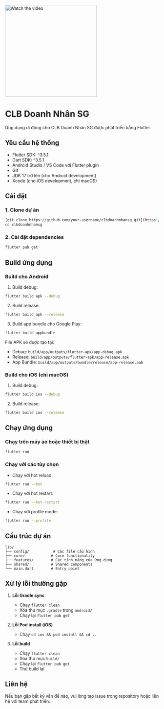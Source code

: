 <a href="https://youtu.be/qL_iV6dBJ4w">
  <img src="https://i.imgur.com/u2jbbaY.jpeg" alt="Watch the video" width="300"/>
</a>




# CLB Doanh Nhân SG

Ứng dụng di động cho CLB Doanh Nhân SG được phát triển bằng Flutter.

## Yêu cầu hệ thống

- Flutter SDK: ^3.5.1
- Dart SDK: ^3.5.1
- Android Studio / VS Code với Flutter plugin
- Git
- JDK 17 trở lên (cho Android development)
- Xcode (cho iOS development, chỉ macOS)

## Cài đặt

### 1. Clone dự án

```bash
[git clone https://github.com/your-username/clbdoanhnhansg.git](https://github.com/tritoan24/HOconnectBiz.git)
cd clbdoanhnhansg
```

### 2. Cài đặt dependencies

```bash
flutter pub get
```


## Build ứng dụng

### Build cho Android

1. Build debug:
```bash
flutter build apk --debug
```

2. Build release:
```bash
flutter build apk --release
```

3. Build app bundle cho Google Play:
```bash
flutter build appbundle
```

File APK sẽ được tạo tại:
- Debug: `build/app/outputs/flutter-apk/app-debug.apk`
- Release: `build/app/outputs/flutter-apk/app-release.apk`
- App Bundle: `build/app/outputs/bundle/release/app-release.aab`

### Build cho iOS (chỉ macOS)

1. Build debug:
```bash
flutter build ios --debug
```

2. Build release:
```bash
flutter build ios --release
```

## Chạy ứng dụng

### Chạy trên máy ảo hoặc thiết bị thật

```bash
flutter run
```

### Chạy với các tùy chọn

- Chạy với hot reload:
```bash
flutter run --hot
```

- Chạy với hot restart:
```bash
flutter run --hot-restart
```

- Chạy với profile mode:
```bash
flutter run --profile
```

## Cấu trúc dự án

```
lib/
├── config/           # Các file cấu hình
├── core/            # Core functionality
├── features/        # Các tính năng của ứng dụng
├── shared/          # Shared components
└── main.dart        # Entry point
```

## Xử lý lỗi thường gặp

1. **Lỗi Gradle sync**
   - Chạy `flutter clean`
   - Xóa thư mục `.gradle` trong `android/`
   - Chạy lại `flutter pub get`

2. **Lỗi Pod install (iOS)**
   - Chạy `cd ios && pod install && cd ..`

3. **Lỗi build**
   - Chạy `flutter clean`
   - Xóa thư mục `build/`
   - Chạy lại `flutter pub get`
   - Thử build lại

## Liên hệ

Nếu bạn gặp bất kỳ vấn đề nào, vui lòng tạo issue trong repository hoặc liên hệ với team phát triển.

